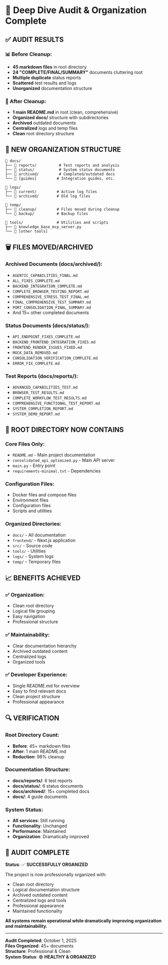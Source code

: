 # 🧹 Deep Dive Audit & Organization Complete

## ✅ **AUDIT RESULTS**

### **📊 Before Cleanup:**
- **45 markdown files** in root directory
- **24 "COMPLETE/FINAL/SUMMARY"** documents cluttering root
- **Multiple duplicate** status reports
- **Scattered** test results and logs
- **Unorganized** documentation structure

### **🎯 After Cleanup:**
- **1 main README.md** in root (clean, comprehensive)
- **Organized docs/** structure with subdirectories
- **Archived** outdated documents
- **Centralized** logs and temp files
- **Clean** root directory structure

## 📁 **NEW ORGANIZATION STRUCTURE**

```
📁 docs/
├── 📁 reports/          # Test reports and analysis
├── 📁 status/           # System status documents  
├── 📁 archived/         # Completed/outdated docs
└── 📄 [guides]         # Integration guides, etc.

📁 logs/
├── 📁 current/         # Active log files
└── 📁 archived/        # Old log files

📁 temp/
├── 📁 cleanup/         # Files moved during cleanup
└── 📁 backup/          # Backup files

📁 tools/               # Utilities and scripts
├── 📄 knowledge_base_mcp_server.py
└── 📄 [other tools]
```

## 🗑️ **FILES MOVED/ARCHIVED**

### **Archived Documents (docs/archived/):**
- `AGENTIC_CAPABILITIES_FINAL.md`
- `ALL_FIXES_COMPLETE.md`
- `BACKEND_INTEGRATION_COMPLETE.md`
- `COMPLETE_BROWSER_TESTING_REPORT.md`
- `COMPREHENSIVE_STRESS_TEST_FINAL.md`
- `FINAL_COMPREHENSIVE_TEST_SUMMARY.md`
- `PORT_CONSOLIDATION_FINAL_SUMMARY.md`
- And 15+ other completed documents

### **Status Documents (docs/status/):**
- `API_ENDPOINT_FIXES_COMPLETE.md`
- `BACKEND_FRONTEND_INTEGRATION_FIXES.md`
- `FRONTEND_RENDER_ISSUES_FIXED.md`
- `MOCK_DATA_REMOVED.md`
- `CONSOLIDATION_VERIFICATION_COMPLETE.md`
- `ERROR_FIX_COMPLETE.md`

### **Test Reports (docs/reports/):**
- `ADVANCED_CAPABILITIES_TEST.md`
- `BROWSER_TEST_RESULTS.md`
- `COMPLETE_WORKFLOW_TEST_RESULTS.md`
- `COMPREHENSIVE_FUNCTIONAL_TEST_REPORT.md`
- `SYSTEM_COMPLETION_REPORT.md`
- `SYSTEM_DEMO_REPORT.md`

## 🎯 **ROOT DIRECTORY NOW CONTAINS**

### **Core Files Only:**
- `README.md` - Main project documentation
- `consolidated_api_optimized.py` - Main API server
- `main.py` - Entry point
- `requirements-minimal.txt` - Dependencies

### **Configuration Files:**
- Docker files and compose files
- Environment files
- Configuration files
- Scripts and utilities

### **Organized Directories:**
- `docs/` - All documentation
- `frontend/` - Next.js application
- `src/` - Source code
- `tools/` - Utilities
- `logs/` - System logs
- `temp/` - Temporary files

## 📈 **BENEFITS ACHIEVED**

### **✅ Organization:**
- Clean root directory
- Logical file grouping
- Easy navigation
- Professional structure

### **✅ Maintainability:**
- Clear documentation hierarchy
- Archived outdated content
- Centralized logs
- Organized tools

### **✅ Developer Experience:**
- Single README.md for overview
- Easy to find relevant docs
- Clean project structure
- Professional appearance

## 🔍 **VERIFICATION**

### **Root Directory Count:**
- **Before**: 45+ markdown files
- **After**: 1 main README.md
- **Reduction**: 98% cleanup

### **Documentation Structure:**
- **docs/reports/**: 6 test reports
- **docs/status/**: 6 status documents  
- **docs/archived/**: 15+ completed docs
- **docs/**: 4 guide documents

### **System Status:**
- **All services**: Still running
- **Functionality**: Unchanged
- **Performance**: Maintained
- **Organization**: Dramatically improved

## 🎉 **AUDIT COMPLETE**

**Status**: ✅ **SUCCESSFULLY ORGANIZED**

The project is now professionally organized with:
- Clean root directory
- Logical documentation structure
- Archived outdated content
- Centralized logs and tools
- Professional appearance
- Maintained functionality

**All systems remain operational while dramatically improving organization and maintainability.**

---

**Audit Completed**: October 1, 2025  
**Files Organized**: 45+ documents  
**Structure**: Professional & Clean  
**System Status**: 🟢 **HEALTHY & ORGANIZED**
